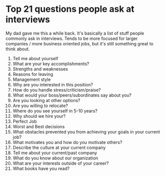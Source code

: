 # Top 21 questions people ask at interviews

My dad gave me this a while back. It's basically a list of stuff people commonly ask in interviews. Tends to be more focused for larger companies / more business oriented jobs, but it's still something great to think about.

 1. Tell me about yourself
 2. What are your key accomplishments?
 3. Strengths and weaknesses
 4. Reasons for leaving
 5. Management style
 6. Why are you interested in this position?
 7. How do you handle stress/criticism/praise?
 8. What would your boss/peers/subordinates say about you?
 9. Are you looking at other options?
 10. Are you willing to relocate?
 11. Where do you see yourself in 5-10 years?
 12. Why should we hire your?
 13. Perfect Job
 14. Worst and Best decisions
 15. What obstacles prevented you from achieving your goals in your current job?
 16. What motivates you and how do you motivate others?
 17. Describe the culture at your current company
 18. Tell me about your current/past company
 19. What do you know about our organization
 20. What are your interests outside of your career?
 21. What books have you read?

